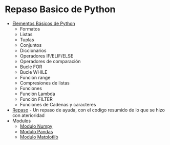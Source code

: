  # Repaso Basico de Python
 * [Elementos Básicos de Python](https://github.com/Sebastian-Cepeda/Cuadernillo_IA_SIS420/blob/main/01_Elementos_basicos_de_Python/Elementos_basicos_python.ipynb)
	*   Formatos
	*   Listas
	*   Tuplas
	*   Conjuntos
	*   Diccionarios
	*   Operadores IF/ELIF/ELSE
	*   Operadores de comparación
	*   Bucle FOR
	*   Bucle WHILE
	*   Función range
	*   Compresiones de listas
	*   Funciones 
	*   Función Lambda
	*   Función FILTER
    *   Funciones de Cadenas y caracteres
* [Repaso](https://github.com/Sebastian-Cepeda/Cuadernillo_IA_SIS420/blob/main/01_Elementos_basicos_de_Python/Repaso.ipynb) - Un repaso de ayuda, con el codigo resumido de lo que se hizo con aterioridad
* Modulos
    * [Modulo Numpy]()
    * [Modulo Pandas]()
    * [Modulo Matplotlib]()